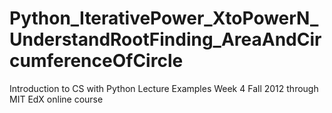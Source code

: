 Python_IterativePower_XtoPowerN_UnderstandRootFinding_AreaAndCircumferenceOfCircle
==================================================================================

Introduction to CS with Python Lecture Examples Week 4 Fall 2012 through MIT EdX online course
